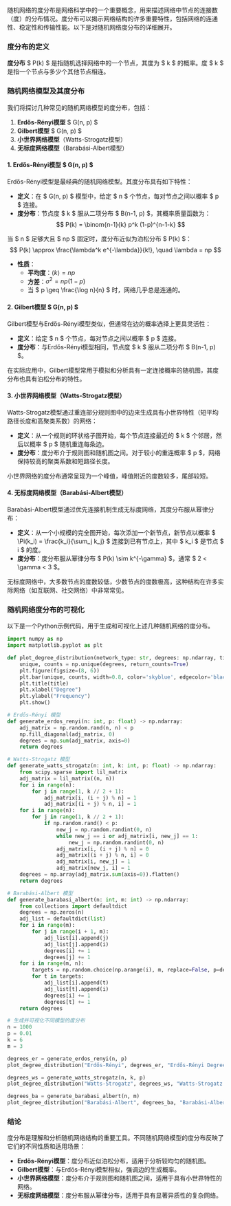 随机网络的度分布是网络科学中的一个重要概念，用来描述网络中节点的连接数（度）的分布情况。度分布可以揭示网络结构的许多重要特性，包括网络的连通性、稳定性和传输性能。以下是对随机网络度分布的详细展开。

### 度分布的定义

**度分布** $ P(k) $ 是指随机选择网络中的一个节点，其度为 $ k $ 的概率。度 $ k $ 是指一个节点与多少个其他节点相连。

### 随机网络模型及其度分布

我们将探讨几种常见的随机网络模型的度分布，包括：

1. **Erdős-Rényi模型** $ G(n, p) $
2. **Gilbert模型** $ G(n, p) $
3. **小世界网络模型**（Watts-Strogatz模型）
4. **无标度网络模型**（Barabási-Albert模型）

#### 1. Erdős-Rényi模型 $ G(n, p) $

Erdős-Rényi模型是最经典的随机网络模型。其度分布具有如下特性：

- **定义**：在 $ G(n, p) $ 模型中，给定 $ n $ 个节点，每对节点之间以概率 $ p $ 连接。
- **度分布**：节点度 $ k $ 服从二项分布 $ B(n-1, p) $，其概率质量函数为：
  $$
  P(k) = \binom{n-1}{k} p^k (1-p)^{n-1-k}
  $$

当 $ n $ 足够大且 $ np $ 固定时，度分布近似为泊松分布 $ P(k) $：
  $$
  P(k) \approx \frac{\lambda^k e^{-\lambda}}{k!}, \quad \lambda = np
  $$

- **性质**：
  - **平均度**：$\langle k \rangle = np$
  - **方差**：$\sigma^2 = np(1-p)$
  - 当 $ p \geq \frac{\log n}{n} $ 时，网络几乎总是连通的。

#### 2. Gilbert模型 $ G(n, p) $

Gilbert模型与Erdős-Rényi模型类似，但通常在边的概率选择上更具灵活性：

- **定义**：给定 $ n $ 个节点，每对节点之间以概率 $ p $ 连接。
- **度分布**：与Erdős-Rényi模型相同，节点度 $ k $ 服从二项分布 $ B(n-1, p) $。

在实际应用中，Gilbert模型常用于模拟和分析具有一定连接概率的随机图，其度分布也具有泊松分布的特性。

#### 3. 小世界网络模型（Watts-Strogatz模型）

Watts-Strogatz模型通过重连部分规则图中的边来生成具有小世界特性（短平均路径长度和高聚类系数）的网络：

- **定义**：从一个规则的环状格子图开始，每个节点连接最近的 $ k $ 个邻居，然后以概率 $ p $ 随机重连每条边。
- **度分布**：度分布介于规则图和随机图之间。对于较小的重连概率 $ p $，网络保持较高的聚类系数和短路径长度。

小世界网络的度分布通常呈现为一个峰值，峰值附近的度数较多，尾部较短。

#### 4. 无标度网络模型（Barabási-Albert模型）

Barabási-Albert模型通过优先连接机制生成无标度网络，其度分布服从幂律分布：

- **定义**：从一个小规模的完全图开始，每次添加一个新节点，新节点以概率 $ \Pi(k_i) = \frac{k_i}{\sum_j k_j} $ 连接到已有节点上，其中 $ k_i $ 是节点 $ i $ 的度。
- **度分布**：度分布服从幂律分布 $ P(k) \sim k^{-\gamma} $，通常 $ 2 < \gamma < 3 $。

无标度网络中，大多数节点的度数较低，少数节点的度数极高，这种结构在许多实际网络（如互联网、社交网络）中非常常见。

### 随机网络度分布的可视化

以下是一个Python示例代码，用于生成和可视化上述几种随机网络的度分布。

```python
import numpy as np
import matplotlib.pyplot as plt

def plot_degree_distribution(network_type: str, degrees: np.ndarray, title: str):
    unique, counts = np.unique(degrees, return_counts=True)
    plt.figure(figsize=(8, 6))
    plt.bar(unique, counts, width=0.8, color='skyblue', edgecolor='black')
    plt.title(title)
    plt.xlabel("Degree")
    plt.ylabel("Frequency")
    plt.show()

# Erdős-Rényi 模型
def generate_erdos_renyi(n: int, p: float) -> np.ndarray:
    adj_matrix = np.random.rand(n, n) < p
    np.fill_diagonal(adj_matrix, 0)
    degrees = np.sum(adj_matrix, axis=0)
    return degrees

# Watts-Strogatz 模型
def generate_watts_strogatz(n: int, k: int, p: float) -> np.ndarray:
    from scipy.sparse import lil_matrix
    adj_matrix = lil_matrix((n, n))
    for i in range(n):
        for j in range(1, k // 2 + 1):
            adj_matrix[i, (i + j) % n] = 1
            adj_matrix[(i + j) % n, i] = 1
    for i in range(n):
        for j in range(1, k // 2 + 1):
            if np.random.rand() < p:
                new_j = np.random.randint(0, n)
                while new_j == i or adj_matrix[i, new_j] == 1:
                    new_j = np.random.randint(0, n)
                adj_matrix[i, (i + j) % n] = 0
                adj_matrix[(i + j) % n, i] = 0
                adj_matrix[i, new_j] = 1
                adj_matrix[new_j, i] = 1
    degrees = np.array(adj_matrix.sum(axis=0)).flatten()
    return degrees

# Barabási-Albert 模型
def generate_barabasi_albert(n: int, m: int) -> np.ndarray:
    from collections import defaultdict
    degrees = np.zeros(n)
    adj_list = defaultdict(list)
    for i in range(m):
        for j in range(i + 1, m):
            adj_list[i].append(j)
            adj_list[j].append(i)
            degrees[i] += 1
            degrees[j] += 1
    for i in range(m, n):
        targets = np.random.choice(np.arange(i), m, replace=False, p=degrees[:i] / degrees[:i].sum())
        for t in targets:
            adj_list[i].append(t)
            adj_list[t].append(i)
            degrees[i] += 1
            degrees[t] += 1
    return degrees

# 生成并可视化不同模型的度分布
n = 1000
p = 0.01
k = 6
m = 3

degrees_er = generate_erdos_renyi(n, p)
plot_degree_distribution("Erdős-Rényi", degrees_er, "Erdős-Rényi Degree Distribution")

degrees_ws = generate_watts_strogatz(n, k, p)
plot_degree_distribution("Watts-Strogatz", degrees_ws, "Watts-Strogatz Degree Distribution")

degrees_ba = generate_barabasi_albert(n, m)
plot_degree_distribution("Barabási-Albert", degrees_ba, "Barabási-Albert Degree Distribution")
```

### 结论

度分布是理解和分析随机网络结构的重要工具。不同随机网络模型的度分布反映了它们的不同性质和适用场景：
- **Erdős-Rényi模型**：度分布近似泊松分布，适用于分析较均匀的随机图。
- **Gilbert模型**：与Erdős-Rényi模型相似，强调边的生成概率。
- **小世界网络模型**：度分布介于规则图和随机图之间，适用于具有小世界特性的网络。
- **无标度网络模型**：度分布服从幂律分布，适用于具有显著异质性的复杂网络。